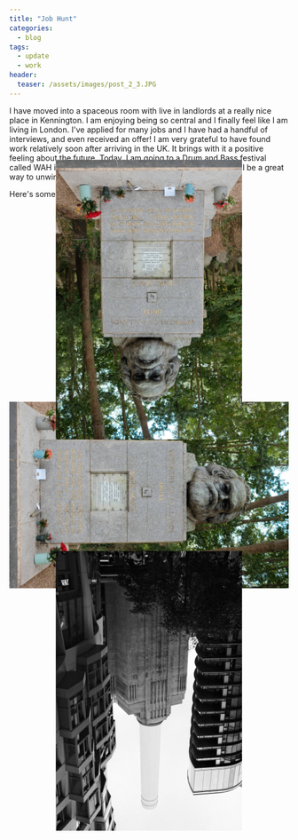 ```yaml
---
title: "Job Hunt"
categories:
  - blog
tags:
  - update
  - work
header:
  teaser: /assets/images/post_2_3.JPG
---
```


I have moved into a spaceous room with live in landlords at a really nice place in Kennington. I am enjoying being so central and I finally feel like I am living in London. I've applied for many jobs and I have had a handful of interviews, and even received an offer! I am very grateful to have found work relatively soon after arriving in the UK. It brings with it a positive feeling about the future. Today, I am going to a Drum and Bass festival called WAH in the City, just out by the London City Airport. It will be a great way to unwind and I've missed a good doof.

Here's some photos of random stuff around London.

<img src="/assets/images/post_2_1.JPG" style="transform: rotate(90deg);" alt="Rotated">

![Alt text](/assets/images/post_2_1.JPG)

<img src="/assets/images/post_2_3.JPG" style="transform: rotate(90deg);" alt="Rotated">
